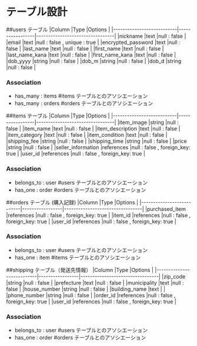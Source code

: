 

# テーブル設計

##users テーブル
|Column                     |Type             |Options                          |
|---------------------------|-----------------|---------------------------------|
|nickname                   |text             |null : false                     |
|email                      |text             |null : false , unique : true     |
|encrypted_password         |text             |null : false                     |
|last_name                  |text             |null : false                     |
|first_name                 |text             |null : false                     |
|last_name_kana             |text             |null : false                     |
|first_name_kana            |text             |null : false                     |
|dob_yyyy                   |string           |null : false                     |
|dob_m                      |string           |null : false                     |
|dob_d                      |string           |null : false                     |
### Association
- has_many : items  #items テーブルとのアソシエーション
- has_many : orders #orders テーブルとのアソシエーション

##items テーブル
|Column                     |Type             |Options                          |
|---------------------------|-----------------|---------------------------------|
|item_image                 |string           |null : false                     |
|item_name                  |text             |null : false                     |
|item_description           |text             |null : false                     |
|item_category              |text             |null : false                     |
|item_condition             |text             |null : false                     |
|shipping_fee               |string           |null : false                     |
|shipping_time              |string           |null : false                     |
|price                      |string           |null : false                     |
|seller_information         |references       |null : false , foreign_key: true |
|user_id                    |references       |null : false , foreign_key: true |
### Association
- belongs_to : user  #users テーブルとのアソシエーション
- has_one : order #orders テーブルとのアソシエーション

##orders テーブル (購入記録)
|Column                     |Type             |Options                          |
|---------------------------|-----------------|---------------------------------|
|purchased_item             |references       |null : false , foreign_key: true |
|item_id                    |references       |null : false , foreign_key: true |
|user_id                    |references       |null : false , foreign_key: true |
### Association
- belongs_to : user  #users テーブルとのアソシエーション
- has_one : item  #items テーブルとのアソシエーション

##shipping テーブル（発送先情報）
|Column                     |Type             |Options                          |
|---------------------------|-----------------|---------------------------------|
|zip_code                   |string           |null : false                     |
|prefecture                 |text             |null : false                     |
|municipality               |text             |null : false                     |
|house_number               |string           |null : false                     |
|building_name              |text             |                                 |
|phone_number               |string           |null : false                     |
|order_id                   |references       |null : false , foreign_key: true |
|user_id                    |references       |null : false , foreign_key: true |
### Association
- belongs_to : user   #users テーブルとのアソシエーション
- has_one : order  #orders テーブルとのアソシエーション

